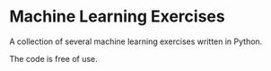 # Machine Learning Exercises

A collection of several machine learning exercises written in Python.

The code is free of use.

